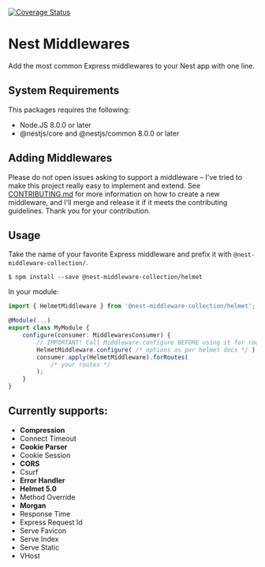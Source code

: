 [![Coverage Status](https://coveralls.io/repos/github/asheliahut/nest-middlewares/badge.svg?branch=master)](https://coveralls.io/github/asheliahut/nest-middlewares?branch=master)
# Nest Middlewares
Add the most common Express middlewares to your Nest app with one line.

## System Requirements
This packages requires the following:
- Node.JS 8.0.0 or later
- @nestjs/core and @nestjs/common 8.0.0 or later

## Adding Middlewares
Please do not open issues asking to support a middleware – I've tried to make this project really easy to implement and extend. See [CONTRIBUTING.md](CONTRIBUTING.md) for more information on how to create a new middleware, and I'll merge and release it if it meets the contributing guidelines. Thank you for your contribution.

## Usage
Take the name of your favorite Express middleware and prefix it with `@nest-middleware-collection/`.
```
$ npm install --save @nest-middleware-collection/helmet
```
In your module:
```ts
import { HelmetMiddleware } from '@nest-middleware-collection/helmet'; // (look around in the source code for the exact class name)

@Module(...)
export class MyModule {
    configure(consumer: MiddlewaresConsumer) {
        // IMPORTANT! Call Middleware.configure BEFORE using it for routes
        HelmetMiddleware.configure( /* options as per helmet docs */ )
        consumer.apply(HelmetMiddleware).forRoutes(
            /* your routes */
        );
    }
}
```


## Currently supports:
- **Compression**
- Connect Timeout
- **Cookie Parser**
- Cookie Session
- **CORS**
- Csurf
- **Error Handler**
- **Helmet 5.0**
- Method Override
- **Morgan**
- Response Time
- Express Request Id
- Serve Favicon
- Serve Index
- Serve Static
- VHost
